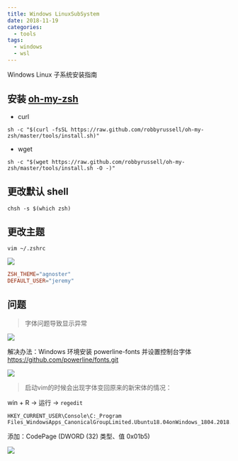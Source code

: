 ```yaml
---
title: Windows LinuxSubSystem
date: 2018-11-19
categories:
  - tools
tags:
  - windows
  - wsl
---
```


Windows Linux 子系统安装指南
<!-- more -->

## 安装 [oh-my-zsh](https://ohmyz.sh/)
+ curl
```shell
sh -c "$(curl -fsSL https://raw.github.com/robbyrussell/oh-my-zsh/master/tools/install.sh)"
```

+ wget
```shell
sh -c "$(wget https://raw.github.com/robbyrussell/oh-my-zsh/master/tools/install.sh -O -)"
```

## 更改默认 shell
```shell
chsh -s $(which zsh)
```

## 更改主题
```shell
vim ~/.zshrc
```
![](images/zshrc.png)
```conf
ZSH_THEME="agnoster"
DEFAULT_USER="jeremy"
```

## 问题
>字体问题导致显示异常

![](images/zshlostfonts.png)

解决办法：Windows 环境安装 powerline-fonts 并设置控制台字体
https://github.com/powerline/fonts.git

![](images/setpowerlinefonts.png)


>启动vim的时候会出现字体变回原来的新宋体的情况：

win + R -> 运行 -> ```regedit```
```
HKEY_CURRENT_USER\Console\C:_Program Files_WindowsApps_CanonicalGroupLimited.Ubuntu18.04onWindows_1804.2018.817.0_x64__79rhkp1fndgsc_ubuntu1804.exe
```
添加：CodePage (DWORD (32) 类型、值 0x01b5)

![](images/regedit.png)